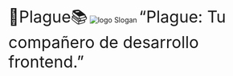 <span style="font-size: xx-large;">🐉Plague📚</span>
![logo](https://github.com/user-attachments/assets/10c23c5d-cc0a-49e9-a80e-f5af0aecc098)
Slogan
<span style="font-size: xx-large;">“Plague: Tu compañero de desarrollo frontend.”</span>
